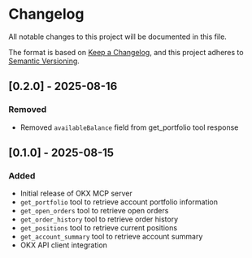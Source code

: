 # Changelog

All notable changes to this project will be documented in this file.

The format is based on [Keep a Changelog](https://keepachangelog.com/en/1.0.0/),
and this project adheres to [Semantic Versioning](https://semver.org/spec/v2.0.0.html).

## [0.2.0] - 2025-08-16

### Removed
- Removed `availableBalance` field from get_portfolio tool response

## [0.1.0] - 2025-08-15

### Added
- Initial release of OKX MCP server
- `get_portfolio` tool to retrieve account portfolio information
- `get_open_orders` tool to retrieve open orders
- `get_order_history` tool to retrieve order history
- `get_positions` tool to retrieve current positions
- `get_account_summary` tool to retrieve account summary
- OKX API client integration
